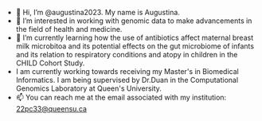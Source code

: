 - 👋 Hi, I’m @augustina2023. My name is Augustina.
- 👀 I’m interested in working with genomic data to make advancements in the field of health and medicine.
- 🌱 I’m currently learning how the use of antibiotics affect maternal breast milk microbitoa and its potential effects on the gut microbiome of infants and its relation to respiratory conditions and atopy in children in the CHILD Cohort Study.
- I am currently working towards receiving my Master's in Biomedical Informatics. I am being supervised by Dr.Duan in the Computational Genomics Laboratory at Queen's University.
- 📫 You can reach me at the email associated with my institution: 22pc33@queensu.ca

<!---
augustina2023/augustina2023 is a ✨ special ✨ repository because its `README.md` (this file) appears on your GitHub profile.
You can click the Preview link to take a look at your changes.
--->
